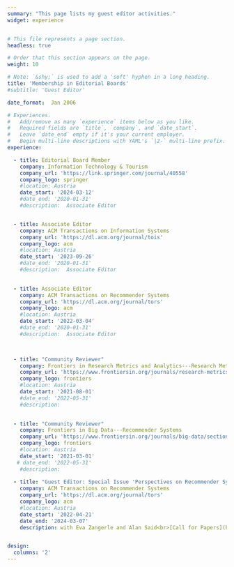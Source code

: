 ```yaml
---
summary: "This page lists my guest editor activities."
widget: experience


# This file represents a page section.
headless: true

# Order that this section appears on the page.
weight: 10

# Note: `&shy;` is used to add a 'soft' hyphen in a long heading.
title: 'Membership in Editorial Boards'
#subtitle: 'Guest Editor'

date_format:  Jan 2006

# Experiences.
#   Add/remove as many `experience` items below as you like.
#   Required fields are `title`, `company`, and `date_start`.
#   Leave `date_end` empty if it's your current employer.
#   Begin multi-line descriptions with YAML's `|2-` multi-line prefix.
experience:

  - title: Editorial Board Member
    company: Information Technology & Tourism
    company_url: 'https://link.springer.com/journal/40558'
    company_logo: springer
    #location: Austria
    date_start: '2024-03-12'
    #date_end: '2020-01-31'
    #description:  Associate Editor


  - title: Associate Editor
    company: ACM Transactions on Information Systems
    company_url: 'https://dl.acm.org/journal/tois'
    company_logo: acm
    #location: Austria
    date_start: '2023-09-26'
    #date_end: '2020-01-31'
    #description:  Associate Editor
 

  - title: Associate Editor
    company: ACM Transactions on Recommender Systems
    company_url: 'https://dl.acm.org/journal/tors'
    company_logo: acm
    #location: Austria
    date_start: '2022-03-04'
    #date_end: '2020-01-31'
    #description:  Associate Editor
 


  - title: "Community Reviewer"
    company: Frontiers in Research Metrics and Analytics---Research Methods
    company_url: 'https://www.frontiersin.org/journals/research-metrics-and-analytics/sections/research-methods'
    company_logo: frontiers
    #location: Austria
    date_start: '2021-08-01'
    #date_end: '2022-05-31'
    #description: 

    
  - title: "Community Reviewer"
    company: Frontiers in Big Data---Recommender Systems
    company_url: 'https://www.frontiersin.org/journals/big-data/sections/recommender-systems'
    company_logo: frontiers
    #location: Austria
    date_start: '2021-03-01'
   # date_end: '2022-05-31'
    #description:  
    
  - title: "Guest Editor: Special Issue 'Perspectives on Recommender Systems Evaluation'"
    company: ACM Transactions on Recommender Systems
    company_url: 'https://dl.acm.org/journal/tors'
    company_logo: acm
    #location: Austria
    date_start: '2022-04-21'
    date_end: '2024-03-07'
    description: with Eva Zangerle and Alan Said<br>[Call for Papers](https://dl.acm.org/pb-assets/static_journal_pages/tors/pdf/TORS-CfP-SI-Evaluation-1650479094177.pdf)<br>[Link to Special Issue](https://dl.acm.org/toc/tors/2024/2/1)<br>[See Editorial](/publications/bauer-2024-si-perspectives/)


design:
  columns: '2' 
---
```

